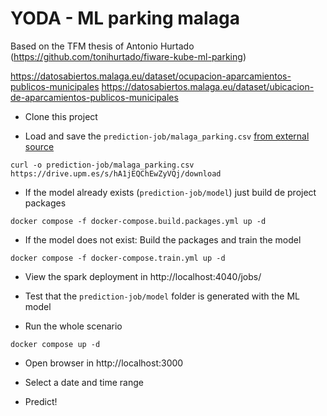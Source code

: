 # YODA - ML parking malaga

Based on the TFM thesis of Antonio Hurtado (https://github.com/tonihurtado/fiware-kube-ml-parking)

https://datosabiertos.malaga.eu/dataset/ocupacion-aparcamientos-publicos-municipales
https://datosabiertos.malaga.eu/dataset/ubicacion-de-aparcamientos-publicos-municipales

* Clone this project


* Load and save the `prediction-job/malaga_parking.csv` [from external source](https://drive.upm.es/s/hA1jEQChEwZyVQj)
```shell
curl -o prediction-job/malaga_parking.csv https://drive.upm.es/s/hA1jEQChEwZyVQj/download
```

* If the model already exists (`prediction-job/model`) just build de project packages
```shell
docker compose -f docker-compose.build.packages.yml up -d
```

* If the model does not exist: Build the packages and train the model
```shell
docker compose -f docker-compose.train.yml up -d
```
* View the spark deployment in http://localhost:4040/jobs/

* Test that the `prediction-job/model` folder is generated with the ML model

* Run the whole scenario
```shell
docker compose up -d
```

* Open browser in http://localhost:3000

* Select a date and time range

* Predict!
